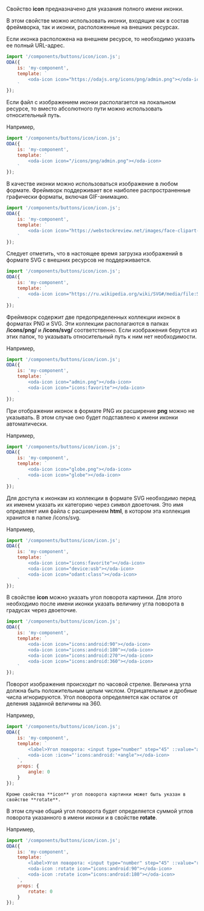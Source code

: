 Свойство **icon** предназначено для указания полного имени иконки.

В этом свойстве можно использовать иконки, входящие как в состав фреймворка, так и иконки, расположенные на внешних ресурсах.

Если иконка расположена на внешнем ресурсе, то необходимо указать ее полный URL-адрес.

```javascript _run_line_edit_loadoda_[my-component.js]
import '/components/buttons/icon/icon.js';
ODA({
    is: 'my-component',
    template: `
        <oda-icon icon="https://odajs.org/icons/png/admin.png"></oda-icon>
    `
});
```

Если файл с изображением иконки располагается на локальном ресурсе, то вместо абсолютного пути можно использовать относительный путь.

Например,

```javascript _run_line_edit_loadoda_[my-component.js]
import '/components/buttons/icon/icon.js';
ODA({
    is: 'my-component',
    template: `
        <oda-icon icon="/icons/png/admin.png"></oda-icon>
    `
});
```

В качестве иконки можно использоваться изображение в любом формате. Фреймворк поддерживает все наиболее распространенные графически форматы, включая GIF-анимацию.

```javascript _run_line_edit_loadoda_[my-component.js]_h=55_
import '/components/buttons/icon/icon.js';
ODA({
    is: 'my-component',
    template: `
        <oda-icon icon="https://webstockreview.net/images/face-clipart-leopard-18.gif" icon-size="50"></oda-icon>
    `
});
```

Следует отметить, что в настоящее время загрузка изображений в формате SVG с внешних ресурсов не поддерживается.

```javascript error_run_line_edit_loadoda_[my-component.js]
import '/components/buttons/icon/icon.js';
ODA({
    is: 'my-component',
    template: `
        <oda-icon icon="https://ru.wikipedia.org/wiki/SVG#/media/file:SVG_logo.svg" icon-size="50"></oda-icon>
    `
});
```

Фреймворк содержит две предопределенных коллекции иконок в форматах PNG и SVG. Эти коллекции располагаются в папках **/icons/png/** и **/icons/svg/** соответственно. Если изображения берутся из этих папок, то указывать относительный путь к ним нет необходимости.

Например,

```javascript _run_line_edit_loadoda_[my-component.js]
import '/components/buttons/icon/icon.js';
ODA({
    is: 'my-component',
    template: `
        <oda-icon icon="admin.png"></oda-icon>
        <oda-icon icon="icons:favorite"></oda-icon>
    `
});
```

При отображении иконок в формате PNG их расширение **png** можно не указывать. В этом случае оно будет подставлено к имени иконки автоматически.

Например,

```javascript _run_line_edit_loadoda_[my-component.js]
import '/components/buttons/icon/icon.js';
ODA({
    is: 'my-component',
    template: `
        <oda-icon icon="globe.png"></oda-icon>
        <oda-icon icon="globe"></oda-icon>
    `
});
```

Для доступа к иконкам из коллекции в формате SVG необходимо перед их именем указать их категорию через символ двоеточия. Это имя определяет имя файла с расширением **html**, в котором эта коллекция хранится в папке /icons/svg.

Например,

```javascript _run_line_edit_loadoda_[my-component.js]
import '/components/buttons/icon/icon.js';
ODA({
    is: 'my-component',
    template: `
        <oda-icon icon="icons:favorite"></oda-icon>
        <oda-icon icon="device:usb"></oda-icon>
        <oda-icon icon="odant:class"></oda-icon>
    `
});
```

В свойстве **icon** можно указать угол поворота картинки. Для этого необходимо после имени иконки указать величину угла поворота в градусах через двоеточие.

```javascript _run_line_edit_loadoda_[my-component.js]
import '/components/buttons/icon/icon.js';
ODA({
    is: 'my-component',
    template: `
        <oda-icon icon="icons:android:90"></oda-icon>
        <oda-icon icon="icons:android:180"></oda-icon>
        <oda-icon icon="icons:android:270"></oda-icon>
        <oda-icon icon="icons:android:360"></oda-icon>
    `
});
```

Поворот изображения происходит по часовой стрелке. Величина угла должна быть положительным целым числом. Отрицательные и дробные числа игнорируются. Угол поворота определяется как остаток от деления заданной величины на 360.

Например,

```javascript _run_line_edit_loadoda_[my-component.js]
import '/components/buttons/icon/icon.js';
ODA({
    is: 'my-component',
    template: `
        <label>Угол поворота: <input type="number" step="45" ::value="angle"></label><br>
        <oda-icon :icon="'icons:android:'+angle"></oda-icon>
    `,
    props: {
        angle: 0
    }
});
```

``` info_md
Кроме свойства **icon** угол поворота картинки может быть указан в свойстве **rotate**.
```

 В этом случае общий угол поворота будет определяется суммой углов поворота указанного в имени иконки и в свойстве **rotate**.

Например,

```javascript _run_line_edit_loadoda_[my-component.js]
import '/components/buttons/icon/icon.js';
ODA({
    is: 'my-component',
    template: `
        <label>Угол поворота: <input type="number" step="45" ::value="rotate"></label> <br>
        <oda-icon :rotate icon="icons:android:90"></oda-icon>
        <oda-icon :rotate icon="icons:android:180"></oda-icon>
    `,
    props: {
        rotate: 0
    }
});
```
